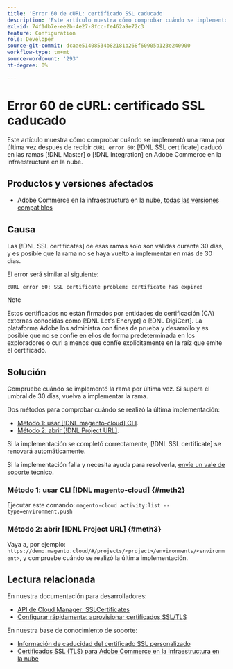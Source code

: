 ```yaml
---
title: 'Error 60 de cURL: certificado SSL caducado'
description: 'Este artículo muestra cómo comprobar cuándo se implementó una rama por última vez después de recibir un error cURL 60: El certificado SSL caducó en las ramas Master o Integration en Adobe Commerce en la infraestructura en la nube.'
exl-id: 74f1db7e-ee2b-4e27-8fcc-fe462a9e72c3
feature: Configuration
role: Developer
source-git-commit: dcaae51408534b82181b268f60905b123e240900
workflow-type: tm+mt
source-wordcount: '293'
ht-degree: 0%

---
```


# Error 60 de cURL: certificado SSL caducado

Este artículo muestra cómo comprobar cuándo se implementó una rama por última vez después de recibir `cURL error 60`: [!DNL SSL certificate] caducó en las ramas [!DNL Master] o [!DNL Integration] en Adobe Commerce en la infraestructura en la nube.

## Productos y versiones afectados

* Adobe Commerce en la infraestructura en la nube, [todas las versiones compatibles](https://magento.com/sites/default/files/magento-software-lifecycle-policy.pdf)

## Causa

Las [!DNL SSL certificates] de esas ramas solo son válidas durante 30 días, y es posible que la rama no se haya vuelto a implementar en más de 30 días.

El error será similar al siguiente:

```cURL
cURL error 60: SSL certificate problem: certificate has expired
```

>[!NOTE]
>
>Estos certificados no están firmados por entidades de certificación (CA) externas conocidas como [!DNL Let's Encrypt] o [!DNL DigiCert]. La plataforma Adobe los administra con fines de prueba y desarrollo y es posible que no se confíe en ellos de forma predeterminada en los exploradores o curl a menos que confíe explícitamente en la raíz que emite el certificado.

## Solución

Compruebe cuándo se implementó la rama por última vez. Si supera el umbral de 30 días, vuelva a implementar la rama.

Dos métodos para comprobar cuándo se realizó la última implementación:

* [Método 1: usar [!DNL magento-cloud] CLI](#meth2).
* [Método 2: abrir [!DNL Project URL]](#meth3).

Si la implementación se completó correctamente, [!DNL SSL certificate] se renovará automáticamente.

Si la implementación falla y necesita ayuda para resolverla, [envíe un vale de soporte técnico](https://experienceleague.adobe.com/docs/commerce-knowledge-base/kb/help-center-guide/magento-help-center-user-guide.html?lang=es#submit-ticket).

### Método 1: usar CLI [!DNL magento-cloud] {#meth2}

Ejecutar este comando: `magento-cloud activity:list --type=environment.push`

### Método 2: abrir [!DNL Project URL] {#meth3}

Vaya a, por ejemplo: `https://demo.magento.cloud/#/projects/<project>/environments/<environment>`, y compruebe cuándo se realizó la última implementación.

## Lectura relacionada

En nuestra documentación para desarrolladores:

* [API de Cloud Manager: SSLCertificates](https://developer.adobe.com/experience-cloud/cloud-manager/reference/api/#tag/SSLCertificates)
* [Configurar rápidamente: aprovisionar certificados SSL/TLS](https://experienceleague.adobe.com/es/docs/commerce-cloud-service/user-guide/cdn/setup-fastly/fastly-configuration#provision-ssltls-certificates)

En nuestra base de conocimiento de soporte:

* [Información de caducidad del certificado SSL personalizado](https://experienceleague.adobe.com/docs/commerce-knowledge-base/kb/troubleshooting/miscellaneous/custom-ssl-certificate-expiration-information.html?lang=es)
* [Certificados SSL (TLS) para Adobe Commerce en la infraestructura en la nube](https://experienceleague.adobe.com/docs/commerce-knowledge-base/kb/how-to/ssl-tls-certificates-for-magento-commerce-cloud-faq.html?lang=es)
